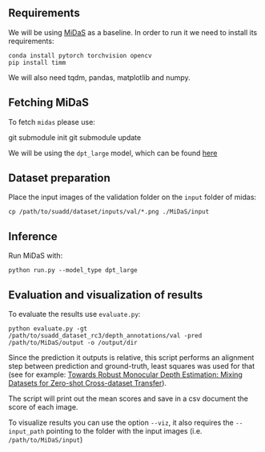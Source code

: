 ## Requirements

We will be using [MiDaS](https://github.com/isl-org/MiDaS) as a baseline. In order to run it we need to install its requirements:

```
conda install pytorch torchvision opencv
pip install timm
```

We will also need tqdm, pandas, matplotlib and numpy.

## Fetching MiDaS

To fetch `midas` please use:

git submodule init
git submodule update

We will be using the `dpt_large` model, which can be found [here](https://github.com/isl-org/MiDaS/releases/download/v3/dpt_large_384.pt)

## Dataset preparation

Place the input images of the validation folder on the `input` folder of midas:

```
cp /path/to/suadd/dataset/inputs/val/*.png ./MiDaS/input
```

## Inference 

Run MiDaS with:

```
python run.py --model_type dpt_large
```

## Evaluation and visualization of results

To evaluate the results use `evaluate.py`:

```
python evaluate.py -gt /path/to/suadd_dataset_rc3/depth_annotations/val -pred /path/to/MiDaS/output -o /output/dir
```

Since the prediction it outputs is relative, this script performs an alignment step between prediction and ground-truth, least squares was used for that (see for example: [Towards Robust Monocular Depth Estimation: Mixing Datasets for Zero-shot Cross-dataset Transfer](https://arxiv.org/pdf/1907.01341v3.pdf)).

The script will print out the mean scores and save in a csv document the score of each image.

To visualize results you can use the option `--viz`, it also requires the `--input_path` pointing to the folder with the input images (i.e. `/path/to/MiDaS/input`)
